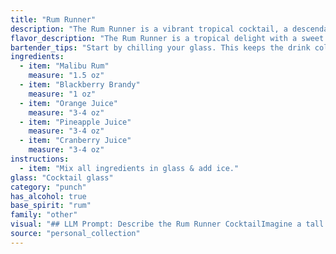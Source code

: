 ```yaml
---
title: "Rum Runner"
description: "The Rum Runner is a vibrant tropical cocktail, a descendant of the classic Rum Punch family. Originating in the 1950s, it hails from the Caribbean, where its mix of rum, fruit juices, and brandy perfectly captures the island's spirit. "
flavor_description: "The Rum Runner is a tropical delight with a sweet and tart balance. Malibu rum brings a smooth, coconutty sweetness, while blackberry brandy adds a touch of tartness and complexity. The blend of orange, pineapple, and cranberry juices creates a refreshing and fruity base, with notes of citrus, tropical fruit, and tart berries. The overall taste profile is vibrant and balanced, with a lingering sweetness and a hint of tartness. "
bartender_tips: "Start by chilling your glass. This keeps the drink cold and refreshing. Use fresh juices for the best flavor.  To avoid over-diluting, build the drink in the glass with ice.  If using pre-mixed juices, adjust the amount of cranberry juice to your preference - less for a sweeter drink. Garnish with a fresh blackberry or orange peel. "
ingredients:
  - item: "Malibu Rum"
    measure: "1.5 oz"
  - item: "Blackberry Brandy"
    measure: "1 oz"
  - item: "Orange Juice"
    measure: "3-4 oz"
  - item: "Pineapple Juice"
    measure: "3-4 oz"
  - item: "Cranberry Juice"
    measure: "3-4 oz"
instructions:
  - item: "Mix all ingredients in glass & add ice."
glass: "Cocktail glass"
category: "punch"
has_alcohol: true
base_spirit: "rum"
family: "other"
visual: "## LLM Prompt: Describe the Rum Runner CocktailImagine a tall glass filled with a vibrant blend of colors. The base is a **deep, ruby red** from the cranberry juice, punctuated by bright orange hues from the **orange juice**, all layered with a **golden shimmer** from the pineapple juice.  Floating atop this delicious panorama is a **smooth, milky layer** of Malibu Rum, hinting at the sweet coconut notes that lie within.  A splash of **deep purple** from the blackberry brandy adds a hint of mystery, weaving through the other colors like a beautiful, swirling ribbon. The cocktail is garnished with a **bright orange slice** and a **fresh sprig of mint**,  adding a final touch of freshness and elegance. **Describe this scene in vivid detail.  Focus on the colors, textures, and overall appearance of the cocktail.  What adjectives would you use to describe its beauty and appeal?** "
source: "personal_collection"
---
```


